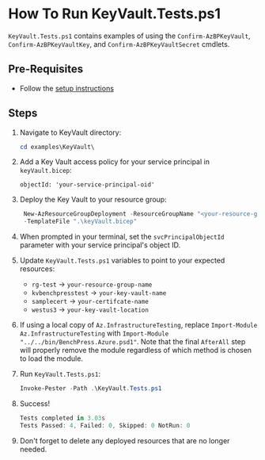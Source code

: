 # How To Run KeyVault.Tests.ps1

`KeyVault.Tests.ps1` contains examples of using the `Confirm-AzBPKeyVault`, `Confirm-AzBPKeyVaultKey`,
and `Confirm-AzBPKeyVaultSecret` cmdlets.

## Pre-Requisites

- Follow the [setup instructions](../README.md)

## Steps

1. Navigate to KeyVault directory:

   ```Powershell
   cd examples\KeyVault\
   ```

1. Add a Key Vault access policy for your service principal in `keyVault.bicep`:

   ```bicep
   objectId: 'your-service-principal-oid'
   ```

1. Deploy the Key Vault to your resource group:

   ```Powershell
    New-AzResourceGroupDeployment -ResourceGroupName "<your-resource-group-name>"`
    -TemplateFile ".\keyVault.bicep"
   ```

1. When prompted in your terminal, set the `svcPrincipalObjectId` parameter with your service principal's object ID.

1. Update `KeyVault.Tests.ps1` variables to point to your expected resources:

   - `rg-test`          -> `your-resource-group-name`
   - `kvbenchpresstest` -> `your-key-vault-name`
   - `samplecert`       -> `your-certifcate-name`
   - `westus3`          -> `your-key-vault-location`

1. If using a local copy of `Az.InfrastructureTesting`, replace `Import-Module Az.InfrastructureTesting` with
`Import-Module "../../bin/BenchPress.Azure.psd1"`. Note that the final `AfterAll` step will properly remove the module
regardless of which method is chosen to load the module.

1. Run `KeyVault.Tests.ps1`:

   ```Powershell
   Invoke-Pester -Path .\KeyVault.Tests.ps1
   ```

1. Success!

   ```Powershell
   Tests completed in 3.03s
   Tests Passed: 4, Failed: 0, Skipped: 0 NotRun: 0
   ```

1. Don't forget to delete any deployed resources that are no longer needed.

